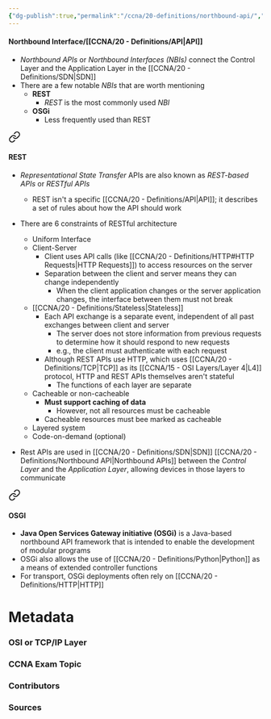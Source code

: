 ```yaml
---
{"dg-publish":true,"permalink":"/ccna/20-definitions/northbound-api/","tags":["defs_ccna"]}
---
```


#### Northbound Interface/[[CCNA/20 - Definitions/API\|API]]
- *Northbound APIs* or *Northbound Interfaces (NBIs)* connect the Control Layer and the Application Layer in the [[CCNA/20 - Definitions/SDN\|SDN]]
- There are a few notable *NBIs* that are worth mentioning
	- **REST**
		- *REST* is the most commonly used *NBI*
	- **OSGi**
		- Less frequently used than REST


<div class="transclusion internal-embed is-loaded"><a class="markdown-embed-link" href="/ccna/20-definitions/rest/#rest" aria-label="Open link"><svg xmlns="http://www.w3.org/2000/svg" width="24" height="24" viewBox="0 0 24 24" fill="none" stroke="currentColor" stroke-width="2" stroke-linecap="round" stroke-linejoin="round" class="svg-icon lucide-link"><path d="M10 13a5 5 0 0 0 7.54.54l3-3a5 5 0 0 0-7.07-7.07l-1.72 1.71"></path><path d="M14 11a5 5 0 0 0-7.54-.54l-3 3a5 5 0 0 0 7.07 7.07l1.71-1.71"></path></svg></a><div class="markdown-embed">



#### REST
- *Representational State Transfer* APIs are also known as *REST-based APIs* or *RESTful APIs*
	- REST isn't a specific [[CCNA/20 - Definitions/API\|API]]; it describes a set of rules about how the API should work
- There are 6 constraints of RESTful architecture
	- Uniform Interface
	- Client-Server
		- Client uses API calls (like [[CCNA/20 - Definitions/HTTP#HTTP Requests\|HTTP Requests]]) to access resources on the server
		- Separation between the client and server means they can change independently
			- When the client application changes or the server application changes, the interface between them must not break
	- [[CCNA/20 - Definitions/Stateless\|Stateless]]
		- Each API exchange is a separate event, independent of all past exchanges between client and server
			- The server does not store information from previous requests to determine how it should respond to new requests
			- e.g., the client must authenticate with each request
		- Although REST APIs use HTTP, which uses [[CCNA/20 - Definitions/TCP\|TCP]] as its [[CCNA/15 - OSI Layers/Layer 4\|L4]] protocol, HTTP and REST APIs themselves aren't stateful
			- The functions of each layer are separate
	- Cacheable or non-cacheable
		- **Must support caching of data**
			- However, not all resources must be cacheable
		- Cacheable resources must bee marked as cacheable
	- Layered system
	- Code-on-demand (optional)




- Rest APIs are used in [[CCNA/20 - Definitions/SDN\|SDN]] [[CCNA/20 - Definitions/Northbound API\|Northbound APIs]] between the *Control Layer* and the *Application Layer*, allowing devices in those layers to communicate








</div></div>


<div class="transclusion internal-embed is-loaded"><a class="markdown-embed-link" href="/ccna/20-definitions/os-gi/#osgi" aria-label="Open link"><svg xmlns="http://www.w3.org/2000/svg" width="24" height="24" viewBox="0 0 24 24" fill="none" stroke="currentColor" stroke-width="2" stroke-linecap="round" stroke-linejoin="round" class="svg-icon lucide-link"><path d="M10 13a5 5 0 0 0 7.54.54l3-3a5 5 0 0 0-7.07-7.07l-1.72 1.71"></path><path d="M14 11a5 5 0 0 0-7.54-.54l-3 3a5 5 0 0 0 7.07 7.07l1.71-1.71"></path></svg></a><div class="markdown-embed">



#### OSGI
- **Java Open Services Gateway initiative (OSGi)** is a Java-based northbound API framework that is intended to enable the development of modular programs
- OSGi also allows the use of [[CCNA/20 - Definitions/Python\|Python]] as a means of extended controller functions
- For transport, OSGi deployments often rely on [[CCNA/20 - Definitions/HTTP\|HTTP]]







</div></div>





# Metadata
### OSI or TCP/IP Layer

### CCNA Exam Topic

### Contributors

### Sources
